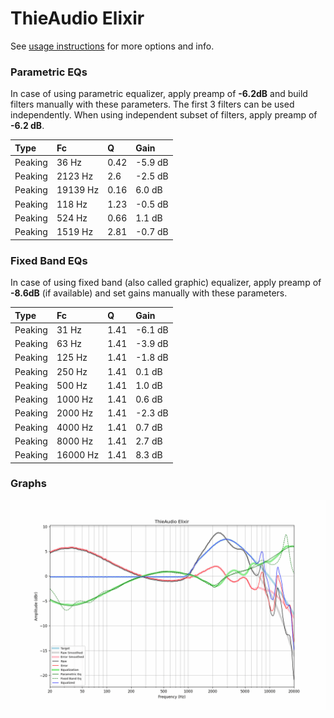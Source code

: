# ThieAudio Elixir
See [usage instructions](https://github.com/jaakkopasanen/AutoEq#usage) for more options and info.

### Parametric EQs
In case of using parametric equalizer, apply preamp of **-6.2dB** and build filters manually
with these parameters. The first 3 filters can be used independently.
When using independent subset of filters, apply preamp of **-6.2 dB**.

| Type    | Fc       |    Q | Gain    |
|:--------|:---------|:-----|:--------|
| Peaking | 36 Hz    | 0.42 | -5.9 dB |
| Peaking | 2123 Hz  | 2.6  | -2.5 dB |
| Peaking | 19139 Hz | 0.16 | 6.0 dB  |
| Peaking | 118 Hz   | 1.23 | -0.5 dB |
| Peaking | 524 Hz   | 0.66 | 1.1 dB  |
| Peaking | 1519 Hz  | 2.81 | -0.7 dB |

### Fixed Band EQs
In case of using fixed band (also called graphic) equalizer, apply preamp of **-8.6dB**
(if available) and set gains manually with these parameters.

| Type    | Fc       |    Q | Gain    |
|:--------|:---------|:-----|:--------|
| Peaking | 31 Hz    | 1.41 | -6.1 dB |
| Peaking | 63 Hz    | 1.41 | -3.9 dB |
| Peaking | 125 Hz   | 1.41 | -1.8 dB |
| Peaking | 250 Hz   | 1.41 | 0.1 dB  |
| Peaking | 500 Hz   | 1.41 | 1.0 dB  |
| Peaking | 1000 Hz  | 1.41 | 0.6 dB  |
| Peaking | 2000 Hz  | 1.41 | -2.3 dB |
| Peaking | 4000 Hz  | 1.41 | 0.7 dB  |
| Peaking | 8000 Hz  | 1.41 | 2.7 dB  |
| Peaking | 16000 Hz | 1.41 | 8.3 dB  |

### Graphs
![](./ThieAudio%20Elixir.png)